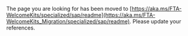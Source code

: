 The page you are looking for has been moved to [https://aka.ms/FTA-WelcomeKits/specialized/sap/readme](https://aka.ms/FTA-WelcomeKits_Migration/specialized/sap/readme). Please update your references.
